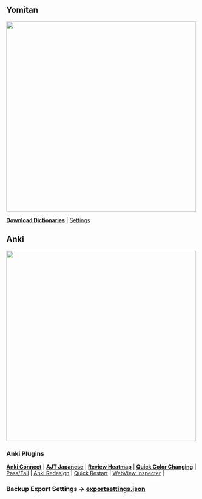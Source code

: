 ## Yomitan
<img src="https://github.com/user-attachments/assets/5ea1ab5f-a62b-4af9-b5ce-5770ddb5ae5b" width="500px" />

**[Download Dictionaries](https://drive.google.com/file/d/19hLNyoolPaA3JlTw_cTbXHV6Irogd-Bf/view?usp=drive_link)** |
[Settings](https://drive.google.com/file/d/19hLNyoolPaA3JlTw_cTbXHV6Irogd-Bf/view?usp=drive_link)
## Anki
<img src="https://github.com/user-attachments/assets/e3c5cad0-dd9d-4039-9241-0ab1fdce6236" width="500px" />

### Anki Plugins
**[Anki Connect](https://ankiweb.net/shared/info/2055492159)** |
**[AJT Japanese](https://ankiweb.net/shared/info/1344485230)** |
**[Review Heatmap](https://ankiweb.net/shared/info/1771074083)** |
**[Quick Color Changing](https://ankiweb.net/shared/info/2491935955)** |
[Pass/Fail](https://ankiweb.net/shared/info/876946123) |
[Anki Redesign](https://ankiweb.net/shared/info/1959668791) |
[Quick Restart](https://ankiweb.net/shared/info/237169833) |
[WebView Inspecter](https://ankiweb.net/shared/info/31746032) |

### Backup Export Settings -> [exportsettings.json](https://github.com/aramrw/yomichan-dict-css/releases/download/v1.0.0/yomichan-settings-2023-09-19-08-41-59.json)
